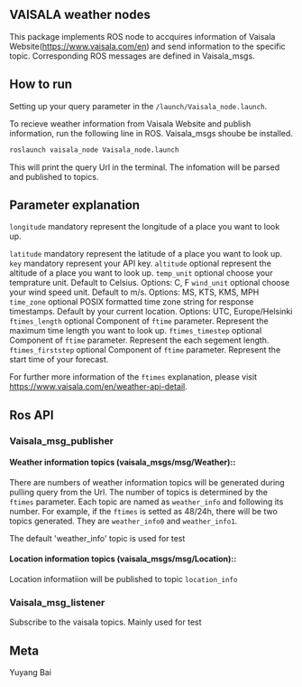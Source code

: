 ## VAISALA weather nodes

This package implements ROS node to accquires information of Vaisala Website(https://www.vaisala.com/en) and send information to the specific topic. Corresponding ROS messages are defined in Vaisala_msgs.

## How to run
Setting up your query parameter in the `/launch/Vaisala_node.launch`.

To recieve weather information from Vaisala Website and publish information, run the following line in ROS. Vaisala_msgs shoube be installed.
```sh
roslaunch vaisala_node Vaisala_node.launch 
```
This will print the query Url in the terminal. The infomation will be parsed and published to topics.

## Parameter explanation

`longitude`		mandatory	represent the longitude of a place you want to look up.

`latitude`		mandatory	represent the latitude of a place you want to look up.
`key`			mandatory	represent your API key.
`altitude`		optional	represent the altitude of a place you want to look up.
`temp_unit`		optional	choose your temprature unit. Default to Celsius.	Options: C, F
`wind_unit`		optional	choose your wind speed unit. Default to m/s.		Options: MS, KTS, KMS, MPH
`time_zone`		optional	POSIX formatted time zone string for response timestamps. Default by your current location.	Options: UTC, Europe/Helsinki
`ftimes_length`		optional	Component of `ftime` parameter. Represent the maximum time length you want to look up.
`ftimes_timestep`	optional	Component of `ftime` parameter. Represent the each segement length.
`ftimes_firststep`	optional	Component of `ftime` parameter. Represent the start time of your forecast.

For further more information of the `ftimes` explanation, please visit https://www.vaisala.com/en/weather-api-detail.


## Ros API

### Vaisala_msg_publisher
#### Weather information topics (vaisala_msgs/msg/Weather)::
There are numbers of weather information topics will be generated during pulling query from the Url. The number of topics is determined by the `ftimes` parameter. Each topic are named as `weather_info` and following its number. For example, if the `ftimes` is setted as 48/24h, there will be two topics generated. They are `weather_info0` and `weather_info1`.

The default 'weather_info' topic is used for test

#### Location information topics (vaisala_msgs/msg/Location)::
Location informatiion will be published to topic `location_info`

### Vaisala_msg_listener
Subscribe to the vaisala topics. Mainly used for test

## Meta
Yuyang Bai




